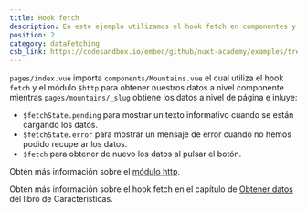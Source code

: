 ```yaml
---
title: Hook fetch
description: En este ejemplo utilizamos el hook fetch en componentes y páginas para obtener datos
position: 2
category: dataFetching
csb_link: https://codesandbox.io/embed/github/nuxt-academy/examples/tree/master/data-fetching/fetch-hook?fontsize=14&hidenavigation=1&module=%2Fcomponents%2FMountains.vue&theme=dark&view=editor
---
```


<example-intro></example-intro>

`pages/index.vue` importa `components/Mountains.vue` el cual utiliza el hook `fetch` y el módulo `$http` para obtener nuestros datos a nivel componente mientras `pages/mountains/_slug` obtiene los datos a nivel de página e inluye:

- `$fetchState.pending` para mostrar un texto informativo cuando se están cargando los datos.
- `$fetchState.error` para mostrar un mensaje de error cuando no hemos podido recuperar los datos.
- `$fetch` para obtener de nuevo los datos al pulsar el botón.

<base-alert type="next">

Obtén más información sobre el [módulo http](https://http.nuxtjs.org/).

</base-alert>

<base-alert type="next">

Obtén más información sobre el hook fetch en el capítulo de [Obtener datos](/docs/2.x/features/data-fetching) del libro de Características.

</base-alert>

<code-sandbox :src="csb_link"></code-sandbox>
